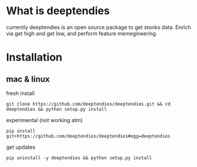 # What is deeptendies
currently deeptendies is an open source package to get stonks data. Enrich via get high and get low, and perform feature memegineering.

# Installation
## mac & linux
fresh install
```
git clone https://github.com/deeptendies/deeptendies.git && cd deeptendies && python setup.py install
```
experimental (not working atm)
```
pip install git+https://github.com/deeptendies/deeptendies#egg=deeptendies
```
get updates
```
pip uninstall -y deeptendies && python setup.py install
```

